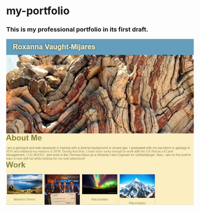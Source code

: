 # my-portfolio
### This is my professional portfolio in its first draft. 
<img src="./assets/images/draft.jpg" alt="screenshot of site">